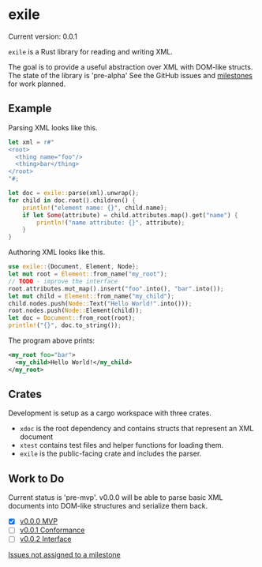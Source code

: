 # exile

Current version: 0.0.1

`exile` is a Rust library for reading and writing XML.

The goal is to provide a useful abstraction over XML with DOM-like structs.
The state of the library is 'pre-alpha'
See the GitHub issues and [milestones](https://github.com/webern/exile/milestones) for work planned.

## Example

Parsing XML looks like this.

```rust
let xml = r#"
<root>
  <thing name="foo"/>
  <thing>bar</thing>
</root>
"#;

let doc = exile::parse(xml).unwrap();
for child in doc.root().children() {
    println!("element name: {}", child.name);
    if let Some(attribute) = child.attributes.map().get("name") {
        println!("name attribute: {}", attribute);
    }
}
```

Authoring XML looks like this.

```rust
use exile::{Document, Element, Node};
let mut root = Element::from_name("my_root");
// TODO - improve the interface
root.attributes.mut_map().insert("foo".into(), "bar".into());
let mut child = Element::from_name("my_child");
child.nodes.push(Node::Text("Hello World!".into()));
root.nodes.push(Node::Element(child));
let doc = Document::from_root(root);
println!("{}", doc.to_string());
```

The program above prints:

```xml
<my_root foo="bar">
  <my_child>Hello World!</my_child>
</my_root>
```

## Crates

Development is setup as a cargo workspace with three crates.

  * `xdoc` is the root dependency and contains structs that represent an XML document
  * `xtest` contains test files and helper functions for loading them.
  * `exile` is the public-facing crate and includes the parser.

## Work to Do

Current status is 'pre-mvp'. v0.0.0 will be able to parse basic XML documents into DOM-like
structures and serialize them back.

 * [x] [v0.0.0 MVP]
 * [ ] [v0.0.1 Conformance]
 * [ ] [v0.0.2 Interface]

[Issues not assigned to a milestone]

[v0.0.0 MVP]: https://github.com/webern/exile/milestone/1
[v0.0.1 Conformance]: https://github.com/webern/exile/milestone/3
[v0.0.2 Interface]: https://github.com/webern/exile/milestone/2
[Issues not assigned to a milestone]: https://github.com/webern/exile/issues?q=is%3Aissue+is%3Aopen+no%3Amilestone
